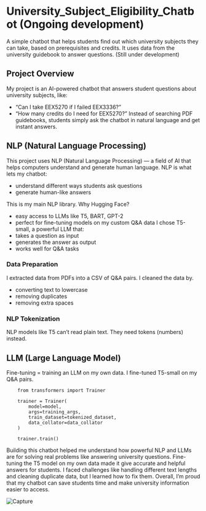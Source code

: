 # University_Subject_Eligibility_Chatbot (Ongoing development)
A simple chatbot that helps students find out which university subjects they can take, based on prerequisites and credits. It uses data from the university guidebook to answer questions. (Still under development)

## Project Overview

My project is an AI-powered chatbot that answers student questions about university subjects, like:
- “Can I take EEX5270 if I failed EEX3336?”
- “How many credits do I need for EEX5270?”
Instead of searching PDF guidebooks, students simply ask the chatbot in natural language and get instant answers.

## NLP (Natural Language Processing)
This project uses NLP (Natural Language Processing) — a field of AI that helps computers understand and generate human language.
NLP is what lets my chatbot:
  - understand different ways students ask questions
  - generate human-like answers

This is my main NLP library.
Why Hugging Face?
  - easy access to LLMs like T5, BART, GPT-2
  - perfect for fine-tuning models on my custom Q&A data
I chose T5-small, a powerful LLM that:
  - takes a question as input
  - generates the answer as output
  - works well for Q&A tasks

### Data Preparation
I extracted data from PDFs into a CSV of Q&A pairs.
I cleaned the data by.
 - converting text to lowercase
 - removing duplicates
 - removing extra spaces

### NLP Tokenization
NLP models like T5 can’t read plain text. They need tokens (numbers) instead.

## LLM (Large Language Model)
Fine-tuning = training an LLM on my own data.
I fine-tuned T5-small on my Q&A pairs.

        from transformers import Trainer
        
        trainer = Trainer(
            model=model,
            args=training_args,
            train_dataset=tokenized_dataset,
            data_collator=data_collator
        )
        
        trainer.train()

Building this chatbot helped me understand how powerful NLP and LLMs are for solving real problems like answering university questions. Fine-tuning the T5 model on my own data made it give accurate and helpful answers for students. I faced challenges like handling different text lengths and cleaning duplicate data, but I learned how to fix them. Overall, I’m proud that my chatbot can save students time and make university information easier to access.

![Capture](https://github.com/user-attachments/assets/c61c6aae-9240-49e3-acc2-404fb675b8f2)

